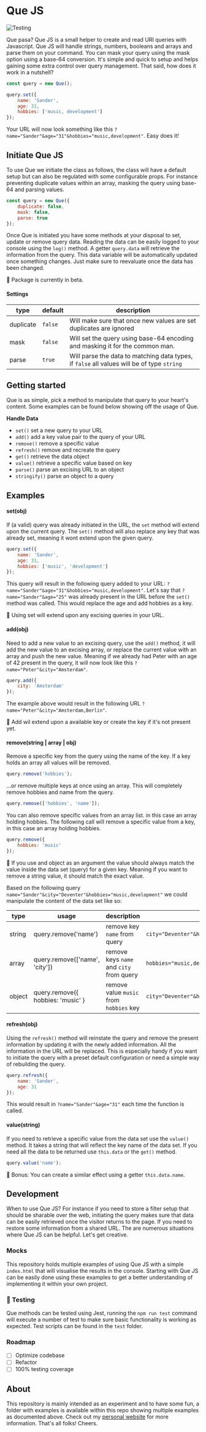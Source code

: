 # Que JS
![Testing](https://github.com/waxs/que/workflows/Testing/badge.svg)

Que pasa? Que JS is a small helper to create and read URI queries with Javascript. Que JS will handle strings, numbers, booleans and arrays and parse them on your command. You can mask your query using the mask option using a base-64 conversion. It's simple and quick to setup and helps gaining some extra control over query management. That said, how does it work in a nutshell?

```javascript
const query = new Que();

query.set({
    name: 'Sander', 
    age: 31,
    hobbies: ['music, development']
});
```
Your URL will now look something like this `?name="Sander"&age="31"&hobbies="music,development"`. Easy does it!

## Initiate Que JS
To use Que we initiate the class as follows, the class will have a default setup but can also be regulated with some configurable props. For instance preventing duplicate values within an array, masking the query using base-64 and parsing values. 
```javascript
const query = new Que({
    duplicate: false,
    mask: false,
    parse: true
});
```
Once Que is initiated you have some methods at your disposal to set, update or remove query data. Reading the data can be easily logged to your console using the `log()` method. A getter `query.data` will retrieve the information from the query. This data variable will be automatically updated once something changes. Just make sure to reevaluate once the data has been changed. 

🚧 Package is currently in beta.

#### Settings
| type      	| default 	| description                                                                                |
|-----------	|---------	|--------------------------------------------------------------------------------------------	|
| duplicate 	| `false` 	| Will make sure that once new values are set duplicates are ignored                         	|
| mask      	| `false` 	| Will set the query using base-64 encoding and masking it for the common man.       	|
| parse     	| `true`  	| Will parse the data to matching data types, if `false` all values will be of type `string` 	|
 
## Getting started
Que is as simple, pick a method to manipulate that query to your heart's content. Some examples can be found below showing off the usage of Que. 
 
**Handle Data** 
* `set()` set a new query to your URL
* `add()` add a key value pair to the  query of your URL
* `remove()` remove a specific value
* `refresh()` remove and recreate the query
* `get()` retrieve the data object
* `value()` retrieve a specific value based on key
* `parse()` parse an excising URL to an object
* `stringify()` parse an object to a query
  
## Examples
#### set(obj)
If (a valid) query was already initiated in the URL, the `set` method will extend upon the current query. The `set()` method will also replace any key that was already set, meaning it wont extend upon the given query. 
```javascript
query.set({
    name: 'Sander',
    age: 31,
    hobbies: ['music', 'development']
});
```
This query will result in the following query added to your URL: `?name="Sander"&age="31"&hobbies="music,development"`. Let's say that `?name="Sander"&age="25"` was already present in the URL before the `set()` method was called. This would replace the age and add hobbies as a key. 

👀 Using set will extend upon any excising queries in your URL.

#### add(obj)
Need to add a new value to an excising query, use the `add()` method, it will add the new value to an excising array, or replace the current value with an array and push the new value. Meaning if we already had Peter with an age of 42 present in the query, it will now look like this `?name="Peter"&city="Amsterdam"`. 
```javascript
query.add({
    city: 'Amsterdam'
});
```
The example above would result in the following URL `?name="Peter"&city="Amsterdam,Berlin"`.

👀 Add wil extend upon a available key or create the key if it's not present yet. 

#### remove(string | array | obj)
Remove a specific key from the query using the name of the key. If a key holds an array all values will be removed.
```javascript
query.remove('hobbies');
```
...or remove multiple keys at once using an array. This will completely remove hobbies and name from the query.
```javascript
query.remove(['hobbies', 'name']);
```
You can also remove specific values from an array list. in this case an array holding hobbies. The following call will remove a specific value from a key, in this case an array holding hobbies. 
```javascript
query.remove({
    hobbies: 'music'
});
```
👀 If you use and object as an argument the value should always match the value inside the data set (query) for a given key. Meaning if you want to remove a string value, it should match the exact value.

Based on the following query `name="Sander"&city="Deventer"&hobbies="music,development"` we could manipulate the content of the data set like so:

| type   	| usage                                               	| description                              	| output                                         	|
|--------	|-----------------------------------------------------	|------------------------------------------	|------------------------------------------------	|
| string 	| query.remove('name')             	| remove key `name` from query             	| `city="Deventer"&hobbies="music,development"` 	|
| array  	| query.remove(['name', 'city'])   	| remove keys `name` and `city` from query 	| `hobbies="music,development"`                 	|
| object 	| query.remove({ hobbies: 'music' }	| remove value `music` from `hobbies` key  	| `city="Deventer"&hobbies="music,development"` 	|

#### refresh(obj)
Using the `refresh()` method will reinstate the query and remove the present information by updating it with the newly added information. All the information in the URL will be replaced. This is especially handy if you want to initiate the query with a preset default configuration or need a simple way of rebuilding the query. 
```javascript
query.refresh({
    name: 'Sander',
    age: 31
});
```
This would result in `?name="Sander"&age="31"` each time the function is called. 

#### value(string)
If you need to retrieve a specific value from the data set use the `value()` method. It takes a string that will reflect the key name of the data set. If you need all the data to be returned use `this.data` or the `get()` method. 
```javascript
query.value('name');
```
👀 Bonus: You can create a similar effect using a getter `this.data.name`.

## Development
When to use Que JS? For instance if you need to store a filter setup that should be sharable over the web, initiating the query makes sure that data can be easily retrieved once the visitor returns to the page. If you need to restore some information from a shared URL. The are numerous situations where Que JS can be helpful. Let's get creative.
    
### Mocks
This repository holds multiple examples of using Que JS with a simple `index.html` that will visualise the results in the console. Starting with Que JS can be easily done using these examples to get a better understanding of  implementing it within your own project. 

### 🚧 Testing
Que methods can be tested using Jest, running the `npm run test` command will execute a number of test to make sure basic functionality is working as expected. Test scripts can be found in the `test` folder.  

### Roadmap
- [ ] Optimize codebase
- [ ] Refactor
- [ ] 100% testing coverage

## About
This repository is mainly intended as an experiment and to have some fun, a folder with examples is available within this repo showing multiple examples as documented above. Check out my [personal website](http://sanderhidding.nl) for more information. That's all folks! Cheers. 